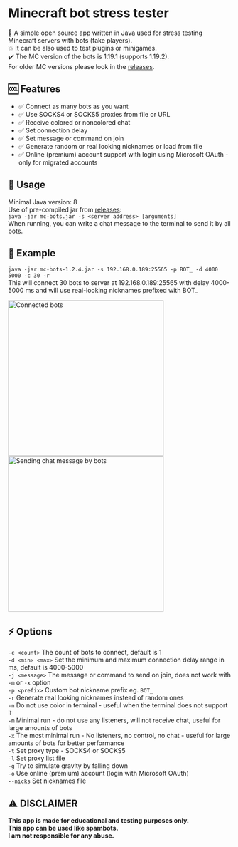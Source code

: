 # Minecraft bot stress tester
🤖 A simple open source app written in Java used for stress testing Minecraft servers with bots (fake players).  
💥 It can be also used to test plugins or minigames.  
✔️ The MC version of the bots is 1.19.1 (supports 1.19.2).  
For older MC versions please look in the [releases](https://github.com/crpmax/mc-bots/releases " releases").

## 🆒 Features
- ✅ Connect as many bots as you want
- ✅ Use SOCKS4 or SOCKS5 proxies from file or URL
- ✅ Receive colored or noncolored chat
- ✅ Set connection delay
- ✅ Set message or command on join
- ✅ Generate random or real looking nicknames or load from file
- ✅ Online (premium) account support with login using Microsoft OAuth - only for migrated accounts

## 📖 Usage
Minimal Java version: 8  
Use of pre-compiled jar from [releases](https://github.com/crpmax/mc-bots/releases " releases"):  
`java -jar mc-bots.jar -s <server address> [arguments]`  
When running, you can write a chat message to the terminal to send it by all bots.

## 🧪 Example
`java -jar mc-bots-1.2.4.jar -s 192.168.0.189:25565 -p BOT_ -d 4000 5000 -c 30 -r`  
This will connect 30 bots to server at 192.168.0.189:25565 with delay 4000-5000 ms and will use real-looking nicknames prefixed with BOT_

<img src="https://imgur.com/XWcckas.png" title="Connected bots" width="350px"/>
<img src="https://imgur.com/CvJq1Io.gif" title="Sending chat message by bots" width="350px"/>


## ⚡ Options
`-c <count>` The count of bots to connect, default is 1  
`-d <min> <max>` Set the minimum and maximum connection delay range in ms, default is 4000-5000  
`-j <message>` The message or command to send on join, does not work with `-m` or `-x` option  
`-p <prefix>` Custom bot nickname prefix eg. `BOT_`  
`-r` Generate real looking nicknames instead of random ones  
`-n` Do not use color in terminal - useful when the terminal does not support it  
`-m` Minimal run - do not use any listeners, will not receive chat, useful for large amounts of bots  
`-x` The most minimal run - No listeners, no control, no chat - useful for large amounts of bots for better performance  
`-t` Set proxy type - SOCKS4 or SOCKS5  
`-l` Set proxy list file  
`-g` Try to simulate gravity by falling down  
`-o` Use online (premium) account (login with Microsoft OAuth)  
`--nicks` Set nicknames file  

## ⚠ DISCLAIMER
**This app is made for educational and testing purposes only.  
This app can be used like spambots.  
I am not responsible for any abuse.**
